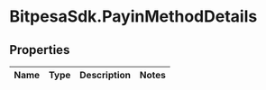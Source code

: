 # BitpesaSdk.PayinMethodDetails

## Properties
Name | Type | Description | Notes
------------ | ------------- | ------------- | -------------


